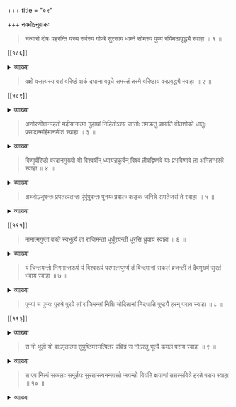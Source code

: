 +++
title = "०९"

+++
नवमोऽनुवाकः

> चत्वारो दोषः प्रहरन्ति यस्य सर्वस्य गोप्त्रे सुरसाय धाम्ने सोमस्य पुण्यं रयिमत्प्रवृद्ध्यै स्वाहा ॥ १ ॥ 
 
[[१८६]]

<details><summary>व्याख्या</summary>

यस्य सवितृमण्डलवर्तिनः परमात्मनः चत्वारः सुषुम्नादिका दोषः 
बाहवः पुण्यमाहुति[[??]] प्रहरन्ति । 

> अग्नौ प्रास्ताहुतिः सम्यगादित्यमुपतिष्ठते ॥ 

इति ॥ 
सर्वस्य गोप्त्रे — 

> पुष्णामि चौषधीः सर्वाः सोमो भूत्वा रसात्मकः । 

इति सर्वौषधीनां पोषणद्वारा मनुष्यादीनां गोप्तृत्वं सुरसाय सुतरां रसरूपाय धाम्ने अमृतमयतेजःस्वरूपिणे प्रहरन्ति प्रकर्षेण हरन्ति रयिमत्प्रवृद्ध्यै - 

> दिनेदिने कलावृद्धिः पौर्णमास्यां तु पूर्णता ॥ 

इति ॥ श्रीवैखानससूत्रे -- 

> यथा हवास्य सुषुम्ना जेनातिष्यति प्राणावति रेतोधा इत्येताहुतिं गृहीत्वा रश्मयश्चतस्रः प्रश्नाः सन्दधीरन् सह वा शुद्धा अमृतवह चिनुहि दिव्यालोकपावनीत्येताभिश्चन्द्रमसमाप्याययति .........
मूलगामीव वा यावन्नमृतोद्गारिसुरप्रियेत्येताभिरमृतेन तां तर्पयति । 

किंच सर्वस्य गोप्तृत्वश्रवणात् ॥ 
ऋषय ऊचुः - 

> कौतूहलसमुत्पन्ना देवता ऋषिभिः सह ।  
संशयं परिपृच्छन्ति व्यासं धर्मार्थकोविदम् ॥  
कथं वा क्षीयते सोमः क्षीणो वा वर्धते कथम् ।  
इमं प्रश्नं महाभाग ब्रूहि सर्वमशेषतः ॥ 

व्यासः - 

> शृण्वन्तु देवताः सर्वं यदर्थमिह आगताः ।  
तदहं सम्प्रवक्ष्यामि सोमस्य गतिमुत्तमाम् ॥ 
> 
> [[१८७]]
>
> अग्नौ हुतं च दत्तं च सर्वं सोमगतं भवेत् ।  
तत्र सोमः समुत्पन्नः शीतांशुर्हिमलक्षणः ॥  
अष्टाशीतिसहस्राणि विस्तीर्णं योजनानि तत् ।  
प्रमाणं तत्र विज्ञेयं कलाः पञ्चदशैव हि ॥  
षोडशी तु कलाप्यत्र त्वित्येकोऽपि विधेर्बले ।  
पपुः सोमवपुर्देवाः पर्यायेणानुपूर्वशः ॥  
प्रथमां पिबते वह्निर्द्वितीयां पिबते रविः ।  
विश्वेदेवास्तृतीयां तु चतुर्थीं सलिलाधिपः ॥  
पञ्चमीं तु वषट्कारः पष्ठीं पिबति वासवः ।  
सप्तमीमृषयो दिव्या अष्टमीमज एकपात् ॥  
नवमीं कृष्णपक्षस्य यमः प्राश्नाति वै कलाम् ।  
दशमीं पिबते वायुः पिबत्येकादशीमुमा ॥  
द्वादशीं पितरः सर्वे समं प्राप्नोति भागशः ।  
त्रयोदशीं धनाध्यक्षः कुबेरः पिबते कलाम् ॥  
चतुर्दशीं पशुपतिः पिबत्यन्त्यां प्रजापतिः ।  
एवं पीतः कलाशेषश्चन्द्रमा न प्रकाशते ॥  
कला षोडशिका या तु ह्यपः प्रविशते सदा ।  
अमायां तु सदा सोम ओषधीः प्रतिपद्यते ॥  
तमोषधिगतं गावः पिवन्त्यम्बुगतं च यत् ।  
तत्क्षीरममृतं भूत्वा मन्त्रपूतं द्विजातिभिः ॥  
हुतमग्निषु यज्ञेषु पुनराप्यायते शशी ।  
दिनेदिने कलावृद्धिः पौर्णमास्यां तु पूर्णिमा ॥

> नवो नवो भवति जायमानोऽह्नां केतुरुषसामेत्यग्रे ॥ 

इत्यादि ॥ 

[[१८८]]
 
> त्रिमुहूर्तं वसेदर्के त्रिमुहूर्तं जले वसेत् ।  
त्रिमुहूर्ते वसेद्गोषु त्रिमुहूर्तं वनस्पतौ ॥  
वनस्पतिगते सोमे स्त्रियं वा योऽधिगच्छति ।  
स्वर्गस्थाः पितरस्तस्माच्च्यवन्ते नात्र संशयः ॥  
वनस्पतिगते सोमे यस्तु हिंस्याद्वनस्पतिम् ।  
घोरायां भ्रूणहत्यायां युज्यते नात्र संशयः ॥  
वनस्पतिगते सोमे यस्तु भुङ्क्ते परौदनम् ।  
तस्य मासगतं पुण्यं दातारमधिगच्छति ॥  
वनस्पतिगते सोमे नातिहेयांस्तु वाहयेत् ।  
नाश्नन्ति पितरस्तस्य दशवर्षाणि पञ्च च ॥  
वनस्पतिगते सोमे मन्थानं यस्तु कारयेत् ।  
गावस्तस्य प्रणश्यन्ति चिरकालमुपस्थिताः ॥  
वनस्पतिगते सोमे स्त्रियं वा योऽधिगच्छति ।  
स्वर्गस्थाः पितरस्तस्माच्च्यवन्ते नात्र संशयः ॥  
सोमोत्पत्तिमिमां यस्तु गर्भिणीं श्रावयेत्स्त्रियम् ।  
ऋषभं जनयेत्पुत्रं सर्वज्ञं वेदपारगम् ॥  
सोमोत्पत्तिमिमां यस्तु श्राद्धकाले सदा पठेत् ।  
तदन्नममृतं भूत्वा पितॄणां दत्तमक्षयम् ॥  
सोमोत्पत्तिमिमां यस्तु सर्वकाले सदा पठेत् ।  
सर्वं मानव आप्नोति सोमलोकं स गच्छति ॥ 

इति ॥ एवंविधाकारचन्द्ररूपेण गोप्त्रे तुभ्यम् ॥ १ ॥

</details>

> वक्षो वसत्यस्य वरां वरिष्ठं वाकं दधाना ववृधे समस्तं तस्मै वरिष्ठाय वरप्रवृद्ध्यै स्वाहा ॥ २ ॥ 

[[१८९]] 

<details><summary>व्याख्या</summary>

अस्य परमात्मनो वक्षसि वाकं दधाना वरिष्ठं श्रेष्ठं वक्षः प्राप्य या वसति वरां वाकं दधाना उत्कृष्टरूपां वाकं वाचं दधाना पुरुषाकाररूपां वाचं दधाना श्रावयन्ती वसति ववृधे समस्तं जङ्गमाजङ्गमादिकं प्रति वृद्धिं गता तस्यै वरिष्ठाय तस्मै ॥ २ ॥

</details>

> अणोरणीयान्महतो महीयानात्मा गुहायां निहितोऽस्य जन्तोः तमक्रतुं पश्यति वीतशोको धातुः प्रसादान्महिमानमीशं स्वाहा ॥ ३ ॥

<details><summary>व्याख्या</summary>

अणोरणीयान्महतः आकाशादिभूपर्वतादिभ्यो महीयानात्मा अन्तः प्रविश्य नियन्ता ह्यात्मा अस्य जीवस्य गुहायां हृदयगुहायां निहितः एवम्भूतं तम् अक्रतुम् अकर्माणं पश्यति वीतशोकः धातुः प्रसादात् परमात्मनः प्रसादाद्यः पश्यति वीतशोकः महिमानं महिमावन्तम् ईशम् इत्यर्थः ॥ धातुः प्रसादादित्यनेन — 

> नायमात्मा प्रवचनेन लभ्यो  
न मेधया न बहुना श्रुतेन ।  
यमेवैष वृणुते तेन लभ्यः  
तस्यैष आत्मा विवृणुते तनूं स्वाम् ॥

इति निर्हेतुकत्वं तस्य प्रसादात् ॥ ३ ॥

</details>

> विष्णुर्वरिष्ठो वरदानमुख्यो यो विश्वर्षीन् ध्यायन्नकुर्वन् विश्वं हीषद्विष्णवे याः प्रभविष्णवे ता अमितम्भरत्रे स्वाहा ॥ ४ ॥ 

<details><summary>व्याख्या</summary>

विष्णुः व्याप्तः परमात्मा वरिष्ठः श्रेष्ठः वरदानमुख्यः यः परशुरामरूपी विश्वर्षीन् जमदग्नीन् । पूजायां बहुवचनम् । ध्यायन् अकुर्वन् विश्वं यथायोग्यत्वेन क्षत्रियवंशजातम् ईषत्कार्यं हि विष्णवे याः शक्तयः - 

[[१९०]]

> परमेष्ठी पुमान्विश्वो निवृत्तः सर्व एव च ।  
पञ्चैताः शक्तयः प्रोक्ताः परस्य परमात्मनः ॥  
आचार्या वैष्णवी सूक्ष्मा लक्ष्मीः पुष्टिर्निरञ्जना ।  
जीवनी मोहिनी माया नवैता विष्णुशक्तयः ॥ 

इति ॥ 
ता विष्णुशक्तयः प्रभविष्णवे रामभद्राय अमितम्भरत्रे मितरहितधनुर्भरणादमितम्भरः तेन जनकप्रतिज्ञाप्रातिभरत्वधनुः स्वशक्तिभिस्सहस्रशोऽधाद्यः अत्र विश्वर्षिशब्दप्रयोगात् अत्यन्तश्रेष्ठत्वं वा । श्रुतिः – 

> विश्वामित्रजमदग्नी वसिष्ठेनास्पर्धेताँ स एतज्जमदग्निर्विहव्यमपश्यत्तेन वै स वसिष्ठस्येन्द्रियं वीर्यमवृङ्क्त 

इत्यादि ॥ ४ ॥

</details>

> अब्जोऽजुषन्तः प्रपतत्पतन्तः पूंपूंपुषन्तः पुनयः प्रवालः 
कङ्कं जनित्रे समतेजसं ते स्वाहा ॥ ५ ॥

<details><summary>व्याख्या</summary>

अब्जः ब्रह्मा । भारते - 

> निशि सुप्त्वाथ भगवान् क्षपान्ते प्रतिबुध्य यः ।  
पश्चाद्बुध्वा ससर्जापस्तासु वीर्यमवासृजत् ॥  
तदण्डमभवद्दैवं सहस्रांशुसमप्रभम् ।  
अहं कृत्वा ततस्तस्मिन् ससर्ज प्रभुरीश्वरः ॥  
हिरण्यगर्भं विश्वात्मा ब्रह्माणं जलजं मुनिम् ।  
भूतभव्यभविष्यस्य कर्तारमनघं विभुम् ॥ 

इति ॥ 
अजुषन्तः सृष्टिकर्तृत्वाभिमानेन त्वत्पादसेवामकुर्वन्तः । अब्ज इति जातावेकवचनम् । यद्वा अण्डबाहुल्यत्वाभिप्रायेण प्रपतत्पतन्तः पूंपुंपुषन्तः शरीरं पोषयन्तः पुनयः प्रवालः प्रकर्षेण बालं वबयोरभेदः कङ्कं जनित्रे समतेजसं ते एवं रजोगुणदोषदुष्टं ब्रह्माणं ते त्वं समतेजसं जनित्रे "नारायणाद्ब्रह्मा जायते" इति श्रुतयः तुभ्यम् ॥ ५ ॥

</details>
 
[[१९१]]

> मामात्मगुप्तां वहते स्वभूत्यै तां राजिमन्तां धूर्धूरयन्तीं धूरसि ध्रुवाय स्वाहा ॥ ६ ॥

<details><summary>व्याख्या</summary>

मां लक्ष्मीम् आत्मगुप्ताम् आत्मभूतेन स्वेनैव गुप्तां भूत्यै लोकानामैश्वर्याय वहते वक्षसि वहते स्म भूतार्थसूचनत्वात् प्रलयकालेऽपीत्यर्थः । तां राजिमन्तां लावण्यसम्पत्सारभूतां धूर्धूरयन्तीं समग्रैश्वर्यगतिभूतां मां वहत इति पूर्वत्रान्वयः धूरसि भारभूतोऽसि ध्रुवाय स्थिराय तुभ्यम् ॥ ६ ॥

</details>

> यं चिन्तयन्तो निगमान्तरूपं यं विश्वरूपं परमात्मपुण्यं तं विन्दमानां सकलं व्रजन्तीं तं दैवमुख्यं सुरतं भवाय स्वाहा ॥ ७ ॥

<details><summary>व्याख्या</summary>

यं निगमान्तरूपं “सत्यं ज्ञानमनन्तं ब्रह्म" इत्यादिवेदान्तप्रतिपाद्यरूपम् । यद्वा यं विश्वरूपं - 

> यस्यास्यमग्निद्यैर्मूर्धा खं नाभिश्चरणौ क्षितिः । 

इत्यादिविश्वरूपम् । यद्वा परत्वव्यूहविधावन्तर्याम्यर्चावतारादिरूपं वा चिन्तयन्तः ध्यायन्तः सकलं स्वकलासहितत्वेन । 

लक्ष्मीतन्त्रे -- 

> महालक्ष्मीः समाख्याता साऽहं सर्वाङ्गसुन्दरी ।  
महाश्रीः सा महालक्ष्मीश्चण्डाचण्डी च चण्डिका ॥  
भद्रकाली तथा भेदा काली दुर्गा महेश्वरी ।  
त्रिगुणा भगवत्पत्नी तथा भगवती परा ॥  
एताः संज्ञास्तथान्याश्च तत्र मे बहुधा स्मृताः ।  
विकारयोगादन्याश्च तास्ता वक्ष्याम्यशेषतः ॥  
रक्षयामि जगत्सर्वं पुण्यापुण्ये कृताकृते ।  
महनीया च सर्वत्र महालक्ष्मीः प्रकीर्तिता ॥ 
> 
> [[१८२]]
>
> महाब्धिश्रयणीयत्वान्महाश्रीरिति गद्यते ।  
भण्डस्य दयिता भण्डी भण्डत्वाद्भण्डिका मता ॥  
कल्याणरूपा भद्रास्मि काली भद्रा प्रकीर्तिता ।  
कलात्सतां स्वरूपत्वादपि काली प्रकीर्तिता ॥  
सुहृदां च द्विषां चैव युगपत्सदसद्विभोः ।  
भद्रकाली समाख्याता मायाश्चर्यगुणात्मिका ॥  
माया योग इति ज्ञेया यज्ज्ञानाज्ञानयोर्नृणाम् ।  
पूर्णषाड्गुण्यरूपत्वात्स्मृता चाऽहं परात्परा ॥  
शासनाच्छक्तिरूपाहं राज्ञ्यहं रञ्जनात्सताम् ।  
सदा शान्तविकारत्वाच्छान्ताहं परिकीर्तिता ॥  
मत्तः प्रक्रमते विश्वं प्रकृतिः सास्मि कीर्तिता ।  
श्रयन्ति ह्ययना चास्मि शृणामि दुरितं सताम् ॥  
शृणोमि करुणां वाचं शृणोमि च गुणैर्जगत् ।  
शरणं सर्वभूतानां रमेऽहं सर्वकर्मणाम् ॥  
ईडिता च सदा देवैः शरीरं चास्मि वैष्णवम् ।  
एतान्मयि गुणान् दृष्ट्वा वेदवेदाङ्गपारगाः ॥  
गुणयोगविधानज्ञाः श्रियं मां सम्प्रचक्षते ।  
साऽहमेवंविधा नित्या सर्वाकारा सनातना ॥ 

इति ॥ 
व्रजन्तीं सर्वस्यापि गतिभूतं तं परमात्मानं विन्दमानां प्राप्तवतीं च चिन्तयन्तो ये तिष्ठन्ति तेषां भोग्यरूपाय "सोऽश्नुते सर्वान् कामान् सह ब्रह्मणा विपश्चितेति" इति श्रुतेः ॥ ७ ॥ 

</details>

> पुण्यां च पुण्यः पुरुषे पुरग्रे तां राजिमन्तां निशि चोदितानां निदधाति पुष्ट्यै हरन् पराय स्वाहा ॥ ८ ॥ 
 
[[१९३]]

<details><summary>व्याख्या</summary>

पुण्यः पोषकः परमात्मा यद्वा परमपावनः पुण्यां पोषिकां पुरुषे पुरुषशब्दः साधारणः स्वकृपाकटाक्षविषयभूते पुरुषे पुरग्रे शरीरपूर्वभागे पादगुह्यनाभिहृदयकण्ठमुखेषु पुष्ट्यै ऐश्वर्यानुभवार्थं लक्ष्मीं निदधाति स्थापयते निशि चोदितानां रात्रौ चकारात् सन्ध्याकाले च उदिताः जाताः सुरदानवादयः “दिवा देवानसृजत नक्तमसुरान्” इति श्रुतेः । तां राजिं दीप्तिरूपां लक्ष्मीं हरन् तेषामैश्वर्यं हरन् अन्तां शिरसि स्थितां निदधाति अयमेवार्थो मार्कण्डेयपुराणेऽवगम्यते - 

> सप्तस्थानान्यतिक्रम्य येषां लक्ष्मीः शिरःस्थिता ।  
आयुरारोग्यमैश्वर्यं तेषां सम्यक्प्रहीयते ॥ 

एवंरूपेण मर्यादास्थापकाय तुभ्यम् ॥ ८ ॥

</details>

> स नो भूतो यो वाऽमृतात्मा सुपुष्टिमस्मत्पितरं पवित्रं स नोऽस्तु भूत्यै कमलं पराय स्वाहा ॥ ९ ॥ 

<details><summary>व्याख्या</summary>

स परमात्मा नो भूतः न जातः “अमानोनाः प्रतिषेधे" इति । श्वेताश्वतरे - 

> न तस्य कश्चित् पतिरस्ति लोके  
न चेशिता नैव च तस्य लिङ्गम् ।  
स कारणं करणाधिपाधिपो  
न चास्य कश्चिज्जनिता न चाधिपः ॥ 

इत्यादयः ॥ 
अमृतात्मा - 

> षड्भावषट्कोशषडूर्मिहीनं शुद्धात् परं निर्मलमप्रमेयम् ।  
ब्रह्माद्यमेकं सदनं समग्रं भजन्ति ये तत्र भवन्ति धन्याः ॥ 

इति ॥ अस्ति जायते परिणमते वर्धते अपक्षीयते विनश्यतीति षड्भावविकाराः अस्थिशुक्लमज्जाः पितृतः, त्वङ्मांसरुधिराणीति मातृतः, इति षट्कोशाः । 
 
[[१९४]]

> अशनायापिपासे च शोकमोहौ जरामृती ।  
एताः षडूर्मयः प्रोक्ता देहिनां तु विशेषतः ॥ 

इति ॥ 
अस्माकं सुपुष्टिं सुतरां पुष्टिम् ऐहिकम् अस्मत्पितरं पवित्रं पितृशब्देन पितृवंशजानां मातृवंशजानां सर्वेषामुपलक्षणम् । 

> आस्फोटयन्ति पितरः प्रनृत्यन्ति पितामहाः ।  
वैष्णवो नः कुले जातः स पुनस्तारयिष्यति ॥ 

स नोऽस्तु भूत्यै स परमात्मा नः भूत्यै भगवत्प्राप्तिरूपैश्वर्याय अस्तु कमलम् ॥ ९ ॥

</details>

> स एव नित्यं सकलाः समूर्तयः सुरतास्त्वनन्तास्ते जयन्तो वियति क्षयाणां तत्तत्सवित्रे हरते पराय स्वाहा ॥ १० ॥ 

<details><summary>व्याख्या</summary>

नित्यं वियति आकाशे यद्वा अनन्ता इत्यनेन आकाशास्ता उच्यन्ते सुरताः रतिसहिताः सकलाः नृत्यगीतवाद्यादिकलासहिताः समूर्तयः मूर्तिमन्तः जयन्तः जयशीलास्सन्तः ये तिष्ठन्ति ते सर्वे स एव । तुशब्दो विशेषद्योतकः । सद्वारकत्वेन यद्वा अन्तर्यामित्वेन - 

> ज्योतींषि विष्णुर्भुवनानि विष्णुर्वनानि विष्णुर्गिरयो दिशश्च ।  
नद्यः समुद्राश्च स एव सर्वं यदस्ति यन्नास्ति च विप्रवर्य ॥ 

वियति क्षयाणाम् आकाशे स्थानं प्राप्तानां "देवगृहा वै नक्षत्राणि" इति श्रुतेः । तत्तत्सवित्रे तत्तत्कर्मफलानुभवस्थानजनकाय हरते - 

> ते पुण्यमासाद्य सुरेन्द्रलोकमश्नन्ति दिव्यान् दिवि देवभोगान् ।  
ते तं भुक्त्वा स्वर्गलोकं विशालं क्षीणे पुण्ये मर्त्यलोकं विशन्ति ॥ 

इति भगवद्वचनात् । पराय - 
ब्रह्माण्डे -- 

> ब्रह्मा शम्भुस्तथैवार्कश्चन्द्रमाश्च शतक्रतुः ।  
एवमाद्यास्तथा चान्ये युक्ता वैष्णवतेजसा ॥ 
> 
> [[१९६]] 
>
> जगत्कार्यावसाने तु वियुज्यन्ते च तेजसा ।  
वितेजसश्च ते सर्वे पञ्चत्वमुपयान्ति च ॥ 

इति ॥ श्रीविष्णुपुराणे — 

> सृष्टिस्थित्यन्तकरणीं ब्रह्मविष्णुशिवात्मिकाम् ।  
स संज्ञां याति भगवानेक एव जनार्दनः ॥ 

इति ॥ जगत्संहारकत्वेन रुद्ररूपक्षयशब्देन स्थानम् । निरुक्ते - 

> क्रमादिह गृहादीनां नामानि विविदुर्बुधाः ।  
प्रासादमास्पदं सद्म गृहं धाम सनातनम् ॥  
विमानं निलयं धिष्ण्यं गेहं च वसतिस्तथा ।  
हर्म्यं निकेतनं चैव सौधं वासः श्रयः क्षयम् ।  
आलयो मन्दिरं चैव भवनावासवाचकाः ॥ 

इति ॥ 

इति श्रीवेङ्कटेशपादाब्जसपर्यासुरतात्मना श्रीमत्कौशिकगोत्रेण गोविन्दाचार्यसूनुना वेदान्तदेशिकश्रीनिवासयज्वना विरचितपारमात्मिकोपनिषद्व्याख्याने नवमानुवाकार्थविवरणं समाप्तम्

</details>
